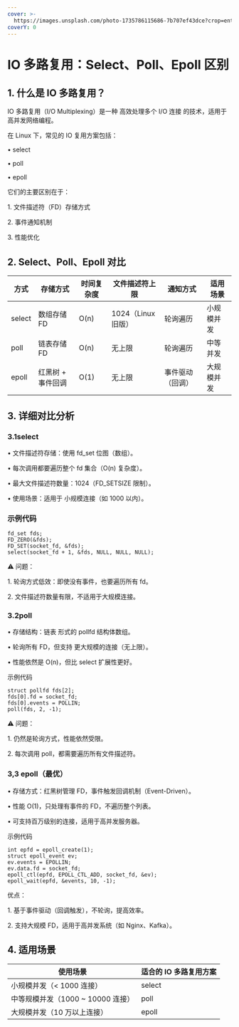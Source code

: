 ```yaml
---
cover: >-
  https://images.unsplash.com/photo-1735786115686-7b707ef43dce?crop=entropy&cs=srgb&fm=jpg&ixid=M3wxOTcwMjR8MHwxfHJhbmRvbXx8fHx8fHx8fDE3Mzk2MjIxMzl8&ixlib=rb-4.0.3&q=85
coverY: 0
---
```


# IO 多路复用：Select、Poll、Epoll 区别

## 1. 什么是 IO 多路复用？

IO 多路复用（I/O Multiplexing）是一种 高效处理多个 I/O 连接 的技术，适用于高并发网络编程。

在 Linux 下，常见的 IO 复用方案包括：

• select

• poll

• epoll

它们的主要区别在于：

1\. 文件描述符（FD）存储方式

2\. 事件通知机制

3\. 性能优化

## 2. Select、Poll、Epoll 对比

| 方式     | 存储方式       | 时间复杂度 | 文件描述符上限        | 通知方式     | 适用场景  |
| ------ | ---------- | ----- | -------------- | -------- | ----- |
| select | 数组存储 FD    | O(n)  | 1024（Linux 旧版） | 轮询遍历     | 小规模并发 |
| poll   | 链表存储 FD    | O(n)  | 无上限            | 轮询遍历     | 中等并发  |
| epoll  | 红黑树 + 事件回调 | O(1)  | 无上限            | 事件驱动（回调） | 大规模并发 |

## 3. 详细对比分析

### 3.1select

• 文件描述符存储：使用 fd\_set 位图（数组）。

• 每次调用都要遍历整个 fd 集合（O(n) 复杂度）。

• 最大文件描述符数量：1024（FD\_SETSIZE 限制）。

• 使用场景：适用于 小规模连接（如 1000 以内）。

### 示例代码

```
fd_set fds;
FD_ZERO(&fds);
FD_SET(socket_fd, &fds);
select(socket_fd + 1, &fds, NULL, NULL, NULL);
```

⚠️ 问题：

1\. 轮询方式低效：即使没有事件，也要遍历所有 fd。

2\. 文件描述符数量有限，不适用于大规模连接。

### 3.2poll

• 存储结构：链表 形式的 pollfd 结构体数组。

• 轮询所有 FD，但支持 更大规模的连接（无上限）。

• 性能依然是 O(n)，但比 select 扩展性更好。

示例代码

```
struct pollfd fds[2];
fds[0].fd = socket_fd;
fds[0].events = POLLIN;
poll(fds, 2, -1);
```

⚠️ 问题：

1\. 仍然是轮询方式，性能依然受限。

2\. 每次调用 poll，都需要遍历所有文件描述符。

### 3,3 epoll（最优）

• 存储方式：红黑树管理 FD，事件触发回调机制（Event-Driven）。

• 性能 O(1)，只处理有事件的 FD，不遍历整个列表。

• 可支持百万级别的连接，适用于高并发服务器。

示例代码

```
int epfd = epoll_create(1);
struct epoll_event ev;
ev.events = EPOLLIN;
ev.data.fd = socket_fd;
epoll_ctl(epfd, EPOLL_CTL_ADD, socket_fd, &ev);
epoll_wait(epfd, &events, 10, -1);
```

优点：

1\. 基于事件驱动（回调触发），不轮询，提高效率。

2\. 支持大规模 FD，适用于高并发系统（如 Nginx、Kafka）。

## 4. 适用场景

| 使用场景                     | 适合的 IO 多路复用方案 |
| ------------------------ | ------------- |
| 小规模并发（< 1000 连接）         | select        |
| 中等规模并发（1000 \~ 10000 连接） | poll          |
| 大规模并发（10 万以上连接）          | epoll         |
